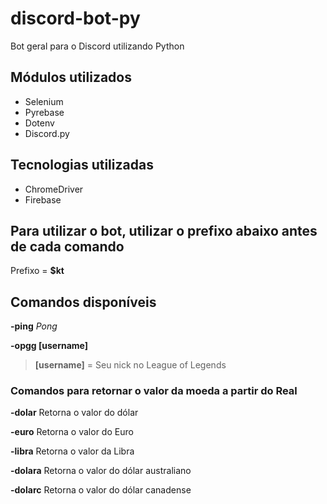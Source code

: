 # discord-bot-py
Bot geral para o Discord utilizando Python

## Módulos utilizados
* Selenium
* Pyrebase
* Dotenv
* Discord.py

## Tecnologias utilizadas
* ChromeDriver
* Firebase

## Para utilizar o bot, utilizar o prefixo abaixo antes de cada comando
Prefixo = **$kt**

## Comandos disponíveis
**-ping** *Pong*

**-opgg [username]**
> **[username]** = Seu nick no League of Legends

### Comandos para retornar o valor da moeda a partir do Real
**-dolar** Retorna o valor do dólar

**-euro** Retorna o valor do Euro

**-libra** Retorna o valor da Libra

**-dolara** Retorna o valor do dólar australiano

**-dolarc** Retorna o valor do dólar canadense

